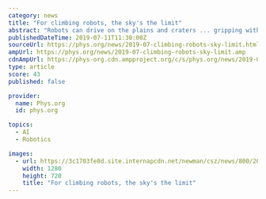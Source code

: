 ```yaml
---
category: news
title: "For climbing robots, the sky's the limit"
abstract: "Robots can drive on the plains and craters ... gripping with hundreds of tiny fishhooks in each of its 16 fingers and using artificial intelligence (AI) to find its way around obstacles."
publishedDateTime: 2019-07-11T11:30:00Z
sourceUrl: https://phys.org/news/2019-07-climbing-robots-sky-limit.html
ampUrl: https://phys.org/news/2019-07-climbing-robots-sky-limit.amp
cdnAmpUrl: https://phys-org.cdn.ampproject.org/c/s/phys.org/news/2019-07-climbing-robots-sky-limit.amp
type: article
score: 43
published: false

provider:
  name: Phys.org
  id: phys.org

topics:
  - AI
  - Robotics

images:
  - url: https://3c1703fe8d.site.internapcdn.net/newman/csz/news/800/2019/forclimbingr.gif
    width: 1280
    height: 720
    title: "For climbing robots, the sky's the limit"
---
```

